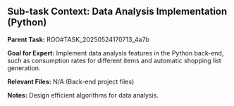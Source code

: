 ## Sub-task Context: Data Analysis Implementation (Python)

**Parent Task:** ROO#TASK_20250524170713_4a7b

**Goal for Expert:** Implement data analysis features in the Python back-end, such as consumption rates for different items and automatic shopping list generation.

**Relevant Files:** N/A (Back-end project files)

**Notes:** Design efficient algorithms for data analysis.